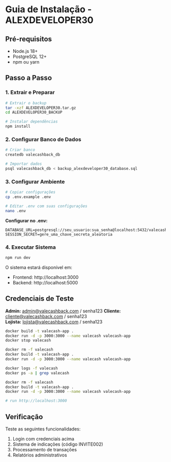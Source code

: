 # Guia de Instalação - ALEXDEVELOPER30

## Pré-requisitos

- Node.js 18+ 
- PostgreSQL 12+
- npm ou yarn

## Passo a Passo

### 1. Extrair e Preparar
```bash
# Extrair o backup
tar -xzf ALEXDEVELOPER30.tar.gz
cd ALEXDEVELOPER30_BACKUP

# Instalar dependências
npm install
```

### 2. Configurar Banco de Dados
```bash
# Criar banco
createdb valecashback_db

# Importar dados
psql valecashback_db < backup_alexdeveloper30_database.sql
```

### 3. Configurar Ambiente
```bash
# Copiar configurações
cp .env.example .env

# Editar .env com suas configurações
nano .env
```

**Configurar no .env:**
```
DATABASE_URL=postgresql://seu_usuario:sua_senha@localhost:5432/valecashback_db
SESSION_SECRET=gere_uma_chave_secreta_aleatoria
```

### 4. Executar Sistema
```bash
npm run dev
```

O sistema estará disponível em:
- Frontend: http://localhost:3000
- Backend: http://localhost:5000

## Credenciais de Teste

**Admin:** admin@valecashback.com / senha123
**Cliente:** cliente@valecashback.com / senha123  
**Lojista:** lojista@valecashback.com / senha123

```bash
docker build -t valecash-app .
docker run -d -p 3000:3000 --name valecash valecash-app
docker stop valecash

docker rm -f valecash
docker build -t valecash-app .
docker run -d -p 3000:3000 --name valecash valecash-app

docker logs -f valecash
docker ps -a | grep valecash

docker rm -f valecash
docker build -t valecash-app .
docker run -d -p 3000:3000 --name valecash valecash-app

# run http://localhost:3000
```

## Verificação

Teste as seguintes funcionalidades:
1. Login com credenciais acima
2. Sistema de indicações (código INVITE002)
3. Processamento de transações
4. Relatórios administrativos